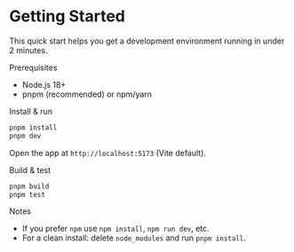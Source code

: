 # Getting Started

This quick start helps you get a development environment running in under 2 minutes.

Prerequisites

- Node.js 18+
- pnpm (recommended) or npm/yarn

Install & run

```bash
pnpm install
pnpm dev
```

Open the app at `http://localhost:5173` (Vite default).

Build & test

```bash
pnpm build
pnpm test
```

Notes

- If you prefer `npm` use `npm install`, `npm run dev`, etc.
- For a clean install: delete `node_modules` and run `pnpm install`.
